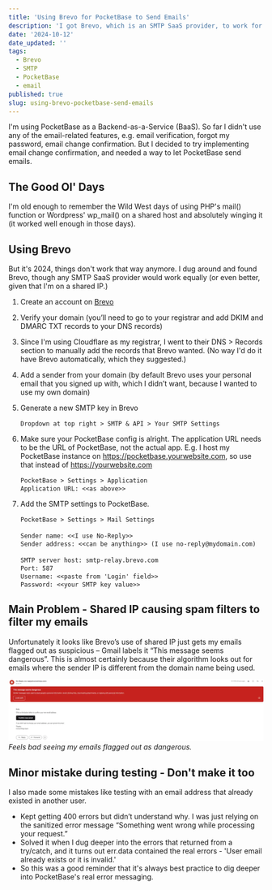 ```yaml
---
title: 'Using Brevo for PocketBase to Send Emails'
description: 'I got Brevo, which is an SMTP SaaS provider, to work for PocketBase emails.'
date: '2024-10-12'
date_updated: ''
tags:
  - Brevo
  - SMTP
  - PocketBase
  - email
published: true
slug: using-brevo-pocketbase-send-emails
---
```


I'm using PocketBase as a Backend-as-a-Service (BaaS). So far I didn't use any of the email-related features, e.g. email verification, forgot my password, email change confirmation. But I decided to try implementing email change confirmation, and needed a way to let PocketBase send emails.

## The Good Ol' Days

I'm old enough to remember the Wild West days of using PHP's mail() function or Wordpress' wp_mail() on a shared host and absolutely winging it (it worked well enough in those days).

## Using Brevo

But it's 2024, things don't work that way anymore. I dug around and found Brevo, though any SMTP SaaS provider would work equally (or even better, given that I'm on a shared IP.)

1. Create an account on [Brevo](https://www.brevo.com/)

2. Verify your domain (you’ll need to go to your registrar and add DKIM and DMARC TXT records to your DNS records)

3. Since I'm using Cloudflare as my registrar, I went to their DNS > Records section to manually add the records that Brevo wanted. (No way I'd do it have Brevo automatically, which they suggested.)

4. Add a sender from your domain (by default Brevo uses your personal email that you signed up with, which I didn’t want, because I wanted to use my own domain)

5. Generate a new SMTP key in Brevo

   ```text
   Dropdown at top right > SMTP & API > Your SMTP Settings
   ```

6. Make sure your PocketBase config is alright. The application URL needs to be the URL of PocketBase, not the actual app. E.g. I host my PocketBase instance on https://pocketbase.yourwebsite.com, so use that instead of https://yourwebsite.com

   ```text
   PocketBase > Settings > Application
   Application URL: <<as above>>
   ```

7. Add the SMTP settings to PocketBase.

   ```text
   PocketBase > Settings > Mail Settings

   Sender name: <<I use No-Reply>>
   Sender address: <<can be anything>> (I use no-reply@mydomain.com)

   SMTP server host: smtp-relay.brevo.com
   Port: 587
   Username: <<paste from 'Login' field>>
   Password: <<your SMTP key value>>
   ```

## Main Problem - Shared IP causing spam filters to filter my emails

Unfortunately it looks like Brevo’s use of shared IP just gets my emails flagged out as suspicious – Gmail labels it “This message seems dangerous”. This is almost certainly because their algorithm looks out for emails where the sender IP is different from the domain name being used.

![Feels bad man](/src/lib/assets/blog/suspicious-screenshot.webp)_Feels bad seeing my emails flagged out as dangerous._

## Minor mistake during testing - Don't make it too

I also made some mistakes like testing with an email address that already existed in another user.

- Kept getting 400 errors but didn’t understand why. I was just relying on the sanitized error message “Something went wrong while processing your request.”
- Solved it when I dug deeper into the errors that returned from a try/catch, and it turns out err.data contained the real errors - 'User email already exists or it is invalid.'
- So this was a good reminder that it's always best practice to dig deeper into PocketBase's real error messaging.
